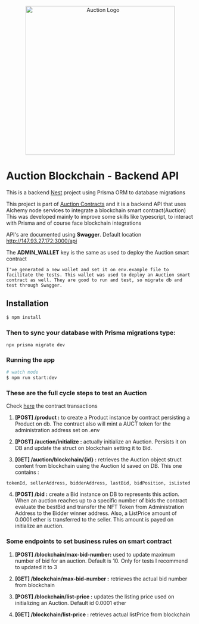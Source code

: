 <p align="center">
  <img src="https://assets-global.website-files.com/60118ca1c2eab61d24bcf151/6329c748f1e3f02c29c9a2a8_BP%20-%20NA%2BSM%20-%201R%20-%20Full%20(2).png" width="400" alt="Auction Logo" /></a>
</p>

# Auction Blockchain - Backend API

This is a backend [Nest](https://github.com/nestjs/nest) project using Prisma ORM to database migrations

This project is part of [Auction Contracts](https://github.com/ronylucca/auction-contracts) and it is a backend API that uses Alchemy node services to integrate a blockchain smart contract(Auction)
This was developed mainly to improve some skills like typescript, to interact with Prisma and of course face blockchain integrations

API's are documented using **Swagger**. Default location http://147.93.27.172:3000/api

The **ADMIN_WALLET** key is the same as used to deploy the Auction smart contract

`I've generated a new wallet and set it on env.example file to facilitate the tests. This wallet was used to deploy an Auction smart contract as well. They are good to run and test, so migrate db and test through Swagger.`

## Installation

```bash
$ npm install
```

### Then to sync your database with Prisma migrations type:

```
npx prisma migrate dev
```

### Running the app

```bash
# watch mode
$ npm run start:dev

```

### These are the full cycle steps to test an Auction

Check [here](https://goerli.etherscan.io/address/0x9E48a079a47Bd70E70639B0bCA359D6613efe487) the contract transactions

1. **[POST] /product :** to create a Product instance by contract persisting a Product on db. The contract also will mint a AUCT token for the administration address set on .env

2. **[POST] /auction/initialize :** actually initialize an Auction. Persists it on DB and update the struct on blockchain setting it to Bid.

3. **[GET] /auction/blockchain/{id} :** retrieves the Auction object struct content from blockchain using the Auction Id saved on DB. This one contains :

`tokenId, sellerAddress, bidderAddress, lastBid, bidPosition, isListed`

4. **[POST] /bid :** create a Bid instance on DB to represents this action. When an auction reaches up to a specific number of bids the contract evaluate the bestBid and transfer the NFT Token from Administration Address to the Bidder winner address. Also, a ListPrice amount of 0.0001 ether is transferred to the seller. This amount is payed on initialize an auction.

### Some endpoints to set business rules on smart contract

1. **[POST] /blockchain/max-bid-number:** used to update maximum number of bid for an auction. Default is 10. Only for tests I recommend to updated it to 3

2. **[GET] /blockchain/max-bid-number :** retrieves the actual bid number from blockchain

3. **[POST] /blockchain/list-price :** updates the listing price used on initializing an Auction.
   Default id 0.0001 ether
4. **[GET] /blockchain/list-price :** retrieves actual listPrice from blockchain
